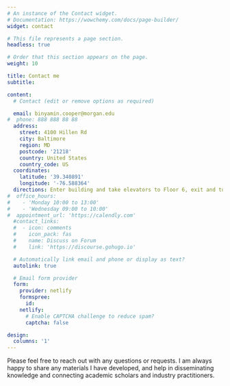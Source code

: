 ```yaml
---
# An instance of the Contact widget.
# Documentation: https://wowchemy.com/docs/page-builder/
widget: contact

# This file represents a page section.
headless: true

# Order that this section appears on the page.
weight: 10

title: Contact me
subtitle:

content:
  # Contact (edit or remove options as required)

  email: binyamin.cooper@morgan.edu
#  phone: 888 888 88 88
  address:
    street: 4100 Hillen Rd
    city: Baltimore
    region: MD
    postcode: '21218'
    country: United States
    country_code: US
  coordinates:
    latitude: '39.340891'
    longitude: '-76.588364'
  directions: Enter building and take elevators to Floor 6, exit and turn right, then right again and head to Office 612
#  office_hours:
#    - 'Monday 10:00 to 13:00'
#    - 'Wednesday 09:00 to 10:00'
#  appointment_url: 'https://calendly.com'
  #contact_links:
  #  - icon: comments
  #    icon_pack: fas
  #    name: Discuss on Forum
  #    link: 'https://discourse.gohugo.io'

  # Automatically link email and phone or display as text?
  autolink: true

  # Email form provider
  form:
    provider: netlify
    formspree:
      id:
    netlify:
      # Enable CAPTCHA challenge to reduce spam?
      captcha: false

design:
  columns: '1'
---
```


Please feel free to reach out with any questions or requests. I am always happy to share any materials I have developed, and help in disseminating knowledge and connecting academic scholars and industry practitioners.
